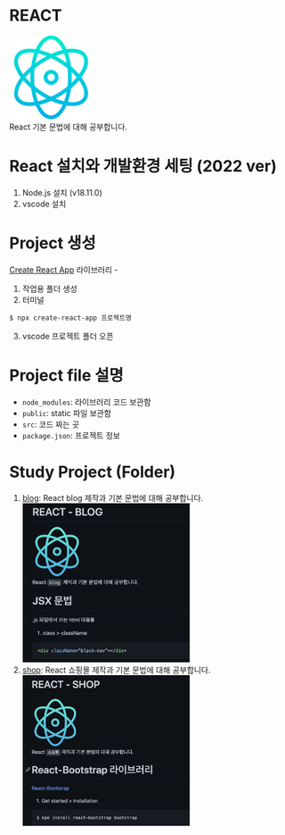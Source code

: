 # REACT

<img width="150" src="./blog/public/img/react.png" /><br/>
React 기본 문법에 대해 공부합니다.

# React 설치와 개발환경 세팅 (2022 ver)

1. Node.js 설치 (v18.11.0)
2. vscode 설치

# Project 생성

[Create React App](https://create-react-app.dev/) 라이브러리 -

1. 작업용 폴더 생성
2. 터미널

```bash
$ npx create-react-app 프로젝트명
```

3. vscode 프로젝트 폴더 오픈

# Project file 설명

- `node_modules`: 라이브러리 코드 보관함
- `public`: static 파일 보관함
- `src`: 코드 짜는 곳
- `package.json`: 프로젝트 정보

# Study Project (Folder)

1. [blog](https://github.com/khakikokyo/codingapple_react/tree/main/blog): React blog 제작과 기본 문법에 대해 공부합니다.<br/>
<img width="300" src="./blog/public/img/react_blog.png" /><br/>
2. [shop](https://github.com/khakikokyo/codingapple_react/tree/main/shop): React 쇼핑몰 제작과 기본 문법에 대해 공부합니다.<br/>
<img width="300" src="./shop/public/img/react_shop.png" /><br/>
